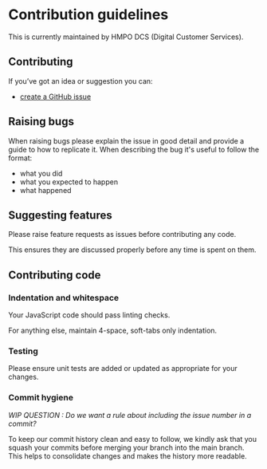 # Contribution guidelines

This is currently maintained by HMPO DCS (Digital Customer Services).

## Contributing

If you’ve got an idea or suggestion you can:

* [create a GitHub issue](https://github.com/HMPO/hmpo-form-wizard/issues)

## Raising bugs

When raising bugs please explain the issue in good detail and provide a guide to how to replicate it.
When describing the bug it's useful to follow the format:

* what you did
* what you expected to happen
* what happened

## Suggesting features

Please raise feature requests as issues before contributing any code.

This ensures they are discussed properly before any time is spent on them.

## Contributing code

### Indentation and whitespace

Your JavaScript code should pass linting checks.

For anything else, maintain 4-space, soft-tabs only indentation.

### Testing

Please ensure unit tests are added or updated as appropriate for your changes.

### Commit hygiene

*WIP QUESTION : Do we want a rule about including the issue number in a commit?*

To keep our commit history clean and easy to follow, we kindly ask that you squash your commits before merging your branch into the main branch. This helps to consolidate changes and makes the history more readable.
